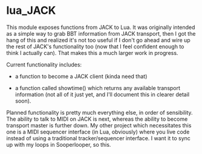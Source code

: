 lua_JACK
=========================

This module exposes functions from JACK to Lua. It was originally intended as a
simple way to grab BBT information from JACK transport, then I got the hang of
this and realized it's not too useful if I don't go ahead and wire up the rest
of JACK's functionality too (now that I feel confident enough to think I
actually can). That makes this a much larger work in progress.

Current functionality includes:

- a function to become a JACK client (kinda need that)

- a function called showtime() which returns any available transport
	information (not all of it just yet, and I'll document this in clearer detail
	soon).

Planned functionality is pretty much everything else, in order of sensibility.
The ability to talk to MIDI on JACK is next, whereas the ability to become
transport master is further down. My other project which necessitates this one
is a MIDI sequencer interface (in Lua, obviously) where you live code instead
of using a traditional tracker/sequencer interface. I want it to sync up with
my loops in Sooperlooper, so this.
